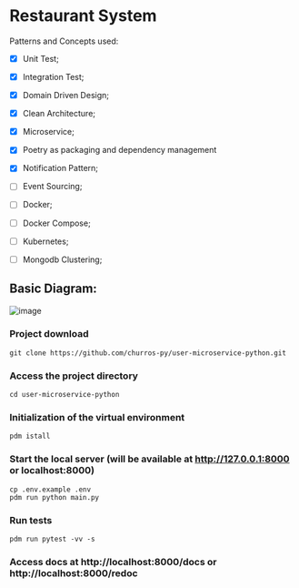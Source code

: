 # Restaurant System

Patterns and Concepts used:
- [x] Unit Test;
- [x] Integration Test;
- [x] Domain Driven Design;
- [x] Clean Architecture;
- [x] Microservice;
- [x] Poetry as packaging and dependency management
- [x] Notification Pattern;
- [ ] Event Sourcing;
- [ ] Docker;
- [ ] Docker Compose;
- [ ] Kubernetes;
- [ ] Mongodb Clustering;


## Basic Diagram:
![image](https://user-images.githubusercontent.com/55208546/204069761-6afa11f4-5a31-42ad-a16a-08372406a4df.png)

### Project download
```
git clone https://github.com/churros-py/user-microservice-python.git
```

### Access the project directory
```
cd user-microservice-python
```

### Initialization of the virtual environment
```
pdm istall
```

### Start the local server (will be available at http://127.0.0.1:8000 or localhost:8000)
```
cp .env.example .env
pdm run python main.py
```

### Run tests
```
pdm run pytest -vv -s
```

### Access docs at http://localhost:8000/docs or http://localhost:8000/redoc

